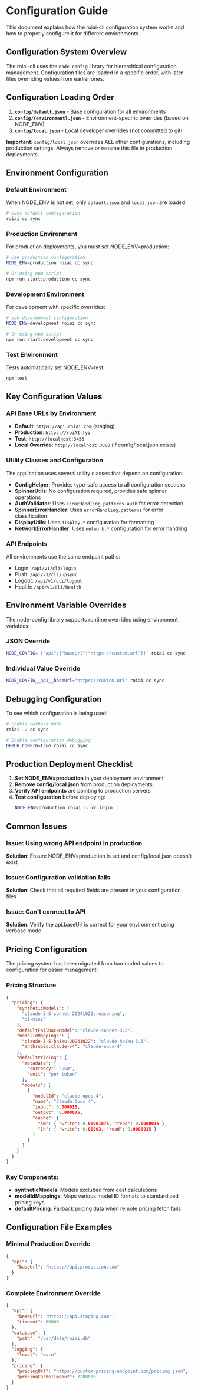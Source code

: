 # Configuration Guide

This document explains how the roiai-cli configuration system works and how to properly configure it for different environments.

## Configuration System Overview

The roiai-cli uses the `node-config` library for hierarchical configuration management. Configuration files are loaded in a specific order, with later files overriding values from earlier ones.

## Configuration Loading Order

1. **`config/default.json`** - Base configuration for all environments
2. **`config/{environment}.json`** - Environment-specific overrides (based on NODE_ENV)
3. **`config/local.json`** - Local developer overrides (not committed to git)

**Important**: `config/local.json` overrides ALL other configurations, including production settings. Always remove or rename this file in production deployments.

## Environment Configuration

### Default Environment
When NODE_ENV is not set, only `default.json` and `local.json` are loaded.

```bash
# Uses default configuration
roiai cc sync
```

### Production Environment
For production deployments, you must set NODE_ENV=production:

```bash
# Use production configuration
NODE_ENV=production roiai cc sync

# Or using npm script
npm run start:production cc sync
```

### Development Environment
For development with specific overrides:

```bash
# Use development configuration
NODE_ENV=development roiai cc sync

# Or using npm script
npm run start:development cc sync
```

### Test Environment
Tests automatically set NODE_ENV=test:

```bash
npm test
```

## Key Configuration Values

### API Base URLs by Environment

- **Default**: `https://api.roiai.com` (staging)
- **Production**: `https://roiAI.fyi`
- **Test**: `http://localhost:3456`
- **Local Override**: `http://localhost:3000` (if config/local.json exists)

### Utility Classes and Configuration

The application uses several utility classes that depend on configuration:

- **ConfigHelper**: Provides type-safe access to all configuration sections
- **SpinnerUtils**: No configuration required, provides safe spinner operations
- **AuthValidator**: Uses `errorHandling.patterns.auth` for error detection
- **SpinnerErrorHandler**: Uses `errorHandling.patterns` for error classification
- **DisplayUtils**: Uses `display.*` configuration for formatting
- **NetworkErrorHandler**: Uses `network.*` configuration for error handling

### API Endpoints

All environments use the same endpoint paths:
- Login: `/api/v1/cli/login`
- Push: `/api/v1/cli/upsync`
- Logout: `/api/v1/cli/logout`
- Health: `/api/v1/cli/health`

## Environment Variable Overrides

The node-config library supports runtime overrides using environment variables:

### JSON Override
```bash
NODE_CONFIG='{"api":{"baseUrl":"https://custom.url"}}' roiai cc sync
```

### Individual Value Override
```bash
NODE_CONFIG__api__baseUrl="https://custom.url" roiai cc sync
```

## Debugging Configuration

To see which configuration is being used:

```bash
# Enable verbose mode
roiai -v cc sync

# Enable configuration debugging
DEBUG_CONFIG=true roiai cc sync
```

## Production Deployment Checklist

1. **Set NODE_ENV=production** in your deployment environment
2. **Remove config/local.json** from production deployments
3. **Verify API endpoints** are pointing to production servers
4. **Test configuration** before deploying:
   ```bash
   NODE_ENV=production roiai -v cc login
   ```

## Common Issues

### Issue: Using wrong API endpoint in production
**Solution**: Ensure NODE_ENV=production is set and config/local.json doesn't exist

### Issue: Configuration validation fails
**Solution**: Check that all required fields are present in your configuration files

### Issue: Can't connect to API
**Solution**: Verify the api.baseUrl is correct for your environment using verbose mode

## Pricing Configuration

The pricing system has been migrated from hardcoded values to configuration for easier management:

### Pricing Structure
```json
{
  "pricing": {
    "syntheticModels": [
      "claude-3-5-sonnet-20241022:reasoning",
      "o1-mini"
    ],
    "defaultFallbackModel": "claude-sonnet-3.5",
    "modelIdMappings": {
      "claude-3-5-haiku-20241022": "claude-haiku-3.5",
      "anthropic.claude-v4": "claude-opus-4"
    },
    "defaultPricing": {
      "metadata": {
        "currency": "USD",
        "unit": "per token"
      },
      "models": [
        {
          "modelId": "claude-opus-4",
          "name": "Claude Opus 4",
          "input": 0.000015,
          "output": 0.000075,
          "cache": {
            "5m": { "write": 0.00001875, "read": 0.0000015 },
            "1h": { "write": 0.00003, "read": 0.0000015 }
          }
        }
      ]
    }
  }
}
```

### Key Components:
- **syntheticModels**: Models excluded from cost calculations
- **modelIdMappings**: Maps various model ID formats to standardized pricing keys
- **defaultPricing**: Fallback pricing data when remote pricing fetch fails

## Configuration File Examples

### Minimal Production Override
```json
{
  "api": {
    "baseUrl": "https://api.production.com"
  }
}
```

### Complete Environment Override
```json
{
  "api": {
    "baseUrl": "https://api.staging.com",
    "timeout": 60000
  },
  "database": {
    "path": "/var/data/roiai.db"
  },
  "logging": {
    "level": "warn"
  },
  "pricing": {
    "pricingUrl": "https://custom-pricing-endpoint.com/pricing.json",
    "pricingCacheTimeout": 7200000
  }
}
```